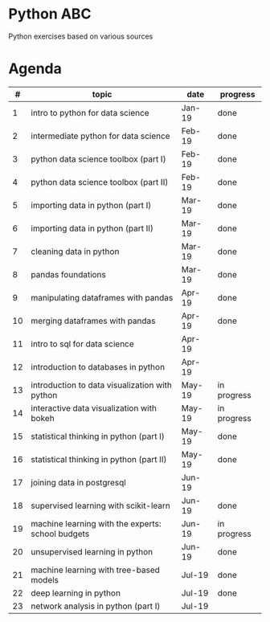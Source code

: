 # Python ABC
Python exercises based on various sources

# Agenda

#| topic	| date	| progress
-| ------ | ----- | --------
1 | intro to python for data science	| Jan-19	| done
2 | intermediate python for data science	| Feb-19	| done
3 | python data science toolbox (part I)	| Feb-19	| done
4 | python data science toolbox (part II)	| Feb-19	| done
5 | importing data in python (part I)	| Mar-19	| done
6 | importing data in python (part II)	| Mar-19	| done
7 | cleaning data in python	| Mar-19	| done
8 | pandas foundations	| Mar-19	| done
9 | manipulating dataframes with pandas	| Apr-19 | done	
10 | merging dataframes with pandas	| Apr-19	| done
11 | intro to sql for data science	| Apr-19
12 | introduction to databases in python	| Apr-19	
13 | introduction to data visualization with python	| May-19 | in progress	
14 | interactive data visualization with bokeh	| May-19 | in progress
15 | statistical thinking in python (part I)	| May-19 | done
16 | statistical thinking in python (part II)	| May-19 | done
17 | joining data in postgresql	| Jun-19	
18 | supervised learning with scikit-learn	| Jun-19	| done
19 | machine learning with the experts: school budgets	| Jun-19 | in progress	
20 | unsupervised learning in python	| Jun-19	| done
21 | machine learning with tree-based models | Jul-19 | done
22 | deep learning in python	| Jul-19 | done
23 | network analysis in python (part I)	| Jul-19




